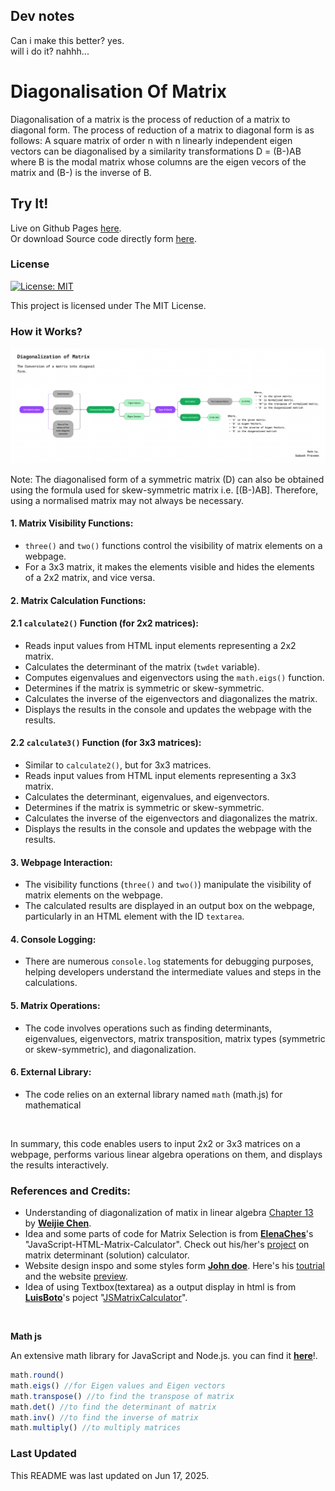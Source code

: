 <!-- Author: @Subash Praveen Instagram: @sub._.praveen Github: @1ofx9 -->
## Dev notes
 Can i make this better? yes. <br>
 will i do it? nahhh...

# **Diagonalisation Of Matrix**
 Diagonalisation of a matrix is the process of reduction of a matrix to diagonal form. The process of reduction of a matrix to diagonal form is as follows: A square matrix of order n with n linearly independent eigen vectors can be diagonalised by a similarity transformations D = (B-)AB where B is the modal matrix whose columns are the eigen vecors of the matrix and (B-) is the inverse of B.

## Try It!
Live on Github Pages [here](https://1ofx9.github.io/Diagonalisation-of-matrix/).
<br>
Or download Source code directly form [here](https://github.com/SUBASH2309/Diagonalisation-of-matrix/archive/refs/heads/master.zip).

### License
[![License: MIT](https://img.shields.io/badge/License-MIT-yellow.svg)](https://opensource.org/licenses/MIT)


This project is licensed under The MIT License.

### How it Works?
![Steps involved in DM](./assets/DM-plan.jpg)
<br>

Note: The diagonalised form of a symmetric matrix (D) can also be obtained using the formula used for skew-symmetric matrix i.e. [(B-)AB]. Therefore, using a normalised matrix may not always be necessary.

#### 1. Matrix Visibility Functions:

- `three()` and `two()` functions control the visibility of matrix elements on a webpage. 
- For a 3x3 matrix, it makes the elements visible and hides the elements of a 2x2 matrix, and vice versa.

#### **2. Matrix Calculation Functions:**
#### 2.1 `calculate2()` Function (for 2x2 matrices):
- Reads input values from HTML input elements representing a 2x2 matrix.
- Calculates the determinant of the matrix (`twdet` variable).
- Computes eigenvalues and eigenvectors using the `math.eigs()` function.
- Determines if the matrix is symmetric or skew-symmetric.
- Calculates the inverse of the eigenvectors and diagonalizes the matrix.
- Displays the results in the console and updates the webpage with the results.

#### 2.2 `calculate3()` Function (for 3x3 matrices):
- Similar to `calculate2()`, but for 3x3 matrices.
- Reads input values from HTML input elements representing a 3x3 matrix.
- Calculates the determinant, eigenvalues, and eigenvectors.
- Determines if the matrix is symmetric or skew-symmetric.
- Calculates the inverse of the eigenvectors and diagonalizes the matrix.
- Displays the results in the console and updates the webpage with the results.

#### 3. Webpage Interaction:
- The visibility functions (`three()` and `two()`) manipulate the visibility of matrix elements on the webpage.
- The calculated results are displayed in an output box on the webpage, particularly in an HTML element with the ID `textarea`.

#### 4. Console Logging:
- There are numerous `console.log` statements for debugging purposes, helping developers understand the intermediate values and steps in the calculations.

#### 5. Matrix Operations:
- The code involves operations such as finding determinants, eigenvalues, eigenvectors, matrix transposition, matrix types (symmetric or skew-symmetric), and diagonalization.

#### 6. External Library:
- The code relies on an external library named `math` (math.js) for mathematical  
<br>

In summary, this code enables users to input 2x2 or 3x3 matrices on a webpage, performs various linear algebra operations on them, and displays the results interactively.

### References and Credits:
- Understanding of diagonalization of matix in linear algebra [Chapter 13](https://github.com/weijie-chen/Linear-Algebra-With-Python/blob/master/Chapter%2013%20-%20Diagonalization.ipynb) by [**Weijie Chen**](https://github.com/weijie-chen).
 - Idea and some parts of code for Matrix Selection is from [**ElenaChes**](https://github.com/ElenaChes)'s "JavaScript-HTML-Matrix-Calculator". Check out his/her's [project](https://github.com/ElenaChes/JavaScript-HTML-Matrix-Calculator/tree/master) on matrix determinant (solution) calculator.
 - Website design inspo and some styles form [**John doe**](https://www.youtube.com/@howtobecomeadeveloper/). Here's his [toutrial](https://youtu.be/ldwlOzRvYOU?si=m8uyjvrMfTJP6vDa) and the website [preview](https://tangerine-hummingbird-1479b6.netlify.app/).
 - Idea of using Textbox(textarea) as a output display in html is from [**LuisBoto**](https://github.com/LuisBoto)'s poject "[JSMatrixCalculator](https://github.com/LuisBoto/JSMatrixCalculator/tree/master)".
<br>

 **Math js**
 <br>

 An extensive math library for JavaScript and Node.js. you can find it [**here**](https://mathjs.org/)!.
 <br>

 ```js
 math.round()
 math.eigs() //for Eigen values and Eigen vectors
 math.transpose() //to find the transpose of matrix
 math.det() //to find the determinant of matrix
 math.inv() //to find the inverse of matrix
 math.multiply() //to multiply matrices
 ```

### Last Updated

This README was last updated on Jun 17, 2025.
